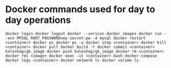 # Docker commands used for day to day operations
`docker login
docker logout
docker --version
docker images
docker run --env MYSQL_ROOT_PASSWORD=my-secret-pw -d mysql
docker restart <container>
docker ps
docker ps -a
docker stop <container>
docker kill <container>
docker pull
docker build -t
docker commit <container> kaleshag/gk_image
docker push kaleshag/gk_image
docker rm <container>
docker rmi <image>
docker exec -it <container> bash
docker-compose
docker logs <container>
docker network ls
docker volume ls`